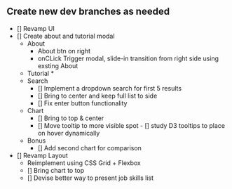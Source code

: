 ## Create new dev branches as needed
- [] Revamp UI
- [] Create about and tutorial modal
    * About
        * About btn on right
        * onCLick Trigger modal, slide-in transition from right side using exsting About
    * Tutorial
        * 
    * Search
        - [] Implement a dropdown search for first 5 results
        - [] Bring to center and keep full list to side
        - [] Fix enter button functionality
    * Chart
        - [] Bring to top & center
        - [] Move tooltip to more visible spot
              - [] study D3 tooltips to place on hover dynamically
    * Bonus
        - [] Add second chart for comparison
- [] Revamp Layout
  * Reimplement using CSS Grid + Flexbox
  - [] Bring chart to top
  - [] Devise better way to present job skills list 